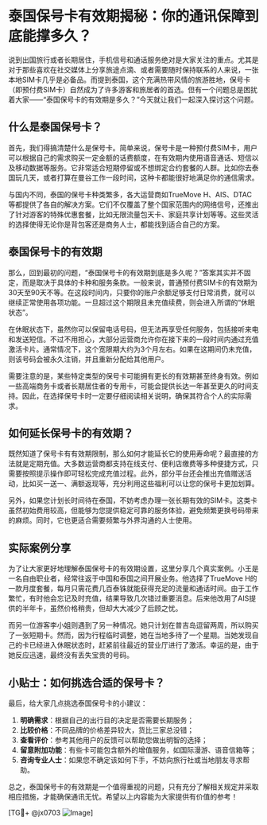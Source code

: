# 泰国保号卡有效期揭秘：你的通讯保障到底能撑多久？

说到出国旅行或者长期居住，手机信号和通话服务绝对是大家关注的重点。尤其是对于那些喜欢在社交媒体上分享旅途点滴、或者需要随时保持联系的人来说，一张本地SIM卡几乎是必备品。而提到泰国，这个充满热带风情的旅游胜地，保号卡（即预付费SIM卡）自然成为了许多游客和旅居者的首选。但有一个问题总是困扰着大家——“泰国保号卡的有效期是多久？”今天就让我们一起深入探讨这个问题。

## 什么是泰国保号卡？

首先，我们得搞清楚什么是保号卡。简单来说，保号卡是一种预付费SIM卡，用户可以根据自己的需求购买一定金额的话费额度，在有效期内使用语音通话、短信以及移动数据等服务。它非常适合短期停留或不想绑定合约套餐的人群。比如你去泰国玩几天，或者打算在曼谷工作一段时间，这种卡都能很好地满足你的通信需求。

与国内不同，泰国的保号卡种类繁多，各大运营商如TrueMove H、AIS、DTAC等都提供了各自的解决方案。它们不仅覆盖了整个国家范围内的网络信号，还推出了针对游客的特殊优惠套餐，比如无限流量包天卡、家庭共享计划等等。这些灵活的选择使得无论你是背包客还是商务人士，都能找到适合自己的方案。

## 泰国保号卡的有效期

那么，回到最初的问题，“泰国保号卡的有效期到底是多久呢？”答案其实并不固定，而是取决于具体的卡种和服务条款。一般来说，普通预付费SIM卡的有效期为30天至90天不等。在这段时间内，只要你的账户余额足够支付日常消费，就可以继续正常使用各项功能。一旦超过这个期限且未充值续费，则会进入所谓的“休眠状态”。

在休眠状态下，虽然你可以保留电话号码，但无法再享受任何服务，包括接听来电和发送短信。不过不用担心，大部分运营商允许你在接下来的一段时间内通过充值激活卡片。通常情况下，这个宽限期大约为3个月左右。如果在这期间仍未充值，则该号码会被永久注销，并且重新分配给其他用户。

需要注意的是，某些特定类型的保号卡可能拥有更长的有效期甚至终身有效。例如一些高端商务卡或者长期居住者的专用卡，可能会提供长达一年甚至更久的时间支持。因此，在选择保号卡时一定要仔细阅读相关说明，确保其符合个人的实际需求。

## 如何延长保号卡的有效期？

既然知道了保号卡有有效期限制，那么如何才能延长它的使用寿命呢？最直接的方法就是定期充值。大多数运营商都支持在线支付、便利店缴费等多种便捷方式，只需要按照提示操作即可轻松完成充值过程。此外，部分平台还会推出充值赠送活动，比如买一送一、满额返现等，充分利用这些福利可以让您的保号卡更加划算。

另外，如果您计划长时间待在泰国，不妨考虑办理一张长期有效的SIM卡。这类卡虽然初始费用较高，但能够为您提供稳定可靠的服务体验，避免频繁更换号码带来的麻烦。同时，它也更适合需要频繁与外界沟通的人士使用。

## 实际案例分享

为了让大家更好地理解泰国保号卡的有效期设置，这里分享几个真实案例。小王是一名自由职业者，经常往返于中国和泰国之间开展业务。他选择了TrueMove H的一款月度套餐，每月只需花费几百泰铢就能获得充足的流量和通话时间。由于工作繁忙，有时他会忘记及时充值，结果导致几次错过重要消息。后来他改用了AIS提供的半年卡，虽然价格稍贵，但却大大减少了后顾之忧。

而另一位游客李小姐则遇到了另一种情况。她只计划在普吉岛逗留两周，所以购买了一张短期卡。然而，因为行程临时调整，她在当地多待了一个星期。当她发现自己的卡已经进入休眠状态时，赶紧前往最近的营业厅进行了激活。幸运的是，由于她反应迅速，最终没有丢失宝贵的号码。

## 小贴士：如何挑选合适的保号卡？

最后，给大家几点挑选泰国保号卡的小建议：

1. **明确需求**：根据自己的出行目的决定是否需要长期服务；
2. **比较价格**：不同品牌的价格差异较大，货比三家总没错；
3. **查看评价**：参考其他用户的反馈可以帮助您做出明智的选择；
4. **留意附加功能**：有些卡可能包含额外的增值服务，如国际漫游、语音信箱等；
5. **咨询专业人士**：如果您不确定该如何下手，不妨向旅行社或当地朋友寻求帮助。

总之，泰国保号卡的有效期是一个值得重视的问题，只有充分了解相关规定并采取相应措施，才能确保通讯无忧。希望以上内容能为大家提供有价值的参考！

[TG💪+ @jx0703 ![Image](https://github.com/user-attachments/assets/dbca1d08-cadb-493c-b0ec-ad6f7a83f270)]
